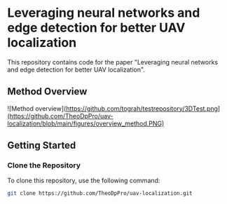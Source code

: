 # Leveraging neural networks and edge detection for better UAV localization

This repository contains code for the paper "Leveraging neural networks and edge detection for better UAV localization".

## Method Overview

![Method overview](https://github.com/tograh/testrepository/3DTest.png](https://github.com/TheoDpPro/uav-localization/blob/main/figures/overview_method.PNG)

## Getting Started

### Clone the Repository

To clone this repository, use the following command:

```bash
git clone https://github.com/TheoDpPro/uav-localization.git

